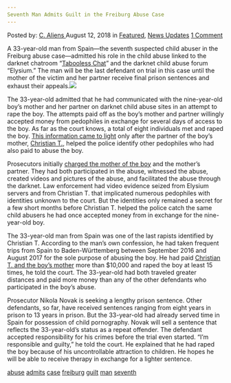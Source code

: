 ```yaml
---
Seventh Man Admits Guilt in the Freiburg Abuse Case
---
```

<article class="post-listing post-26552 post type-post status-publish format-standard has-post-thumbnail hentry 
 tag-abuse tag-admits tag-case tag-freiburg tag-guilt tag-man tag-seventh">
<div class="post-inner">
<span>Posted by: <a href="https://www.deepdotweb.com/author/caliens/" title="">C. Aliens </a></span>
<span>August 12, 2018</span>
<span>in <a href="https://www.deepdotweb.com/category/deepdot-news/" rel="category tag">Featured</a>, <a href="https://www.deepdotweb.com/category/news-updates/" rel="category tag">News Updates</a></span>
<span><a href="https://www.deepdotweb.com/2018/08/12/seventh-man-admits-guilt-in-the-freiburg-abuse-case/#comments">1 Comment</a></span>


<p>A 33-year-old man from Spain—the seventh suspected child abuser in the Freiburg abuse case—admitted his role in the child abuse linked to the darknet chatroom “<a href="https://www.deepdotweb.com/2018/05/14/tabooless-chat-admin-sentenced-to-prison-and-therapy/">Tabooless Chat</a>” and the darknet child abuse forum “Elysium.” The man will be the last defendant on trial in this case until the mother of the victim and her partner receive final prison sentences and exhaust their appeals.<img class="wp-image-26556 aligncenter" src="/imgs/2018/08/word-image-26.jpeg" srcset="/imgs/2018/08/word-image-26.jpeg 660w, /imgs/2018/08/word-image-26-300x150.jpeg 300w" sizes="(max-width: 660px) 100vw, 660px" /></p>
<p>The 33-year-old admitted that he had communicated with the nine-year-old boy&#8217;s mother and her partner on darknet child abuse sites in an attempt to rape the boy. The attempts paid off as the boy&#8217;s mother and partner willingly accepted money from pedophiles in exchange for several days of access to the boy. As far as the court knows, a total of eight individuals met and raped the boy. <a href="https://www.deepdotweb.com/2018/07/25/welfare-office-allegedly-ignored-all-warning-signs-in-freiburg-abuse-case/">This information came to light</a> only after the partner of the boy&#8217;s mother, <a href="https://www.deepdotweb.com/2018/02/06/child-abuse-arrest-unveiled-lost-playpen-member/">Christian T.</a>, helped the police identify other pedophiles who had also paid to abuse the boy.</p>
<p>Prosecutors initially <a href="https://www.deepdotweb.com/2018/06/24/two-on-trial-for-selling-son-to-pedophiles-on-the-darknet/">charged the mother of the boy</a> and the mother&#8217;s partner. They had both participated in the abuse, witnessed the abuse, created videos and pictures of the abuse, and facilitated the abuse through the darknet. Law enforcement had video evidence seized from Elysium servers and from Christian T. that implicated numerous pedophiles with identities unknown to the court. But the identities only remained a secret for a few short months before Christian T. helped the police catch the same child abusers he had once accepted money from in exchange for the nine-year-old boy.</p>
<p>The 33-year-old man from Spain was one of the last rapists identified by Christian T. According to the man&#8217;s own confession, he had taken frequent trips from Spain to Baden-Württemberg between September 2016 and August 2017 for the sole purpose of abusing the boy. He had paid <a href="https://www.deepdotweb.com/2018/06/24/two-on-trial-for-selling-son-to-pedophiles-on-the-darknet/">Christian T. and the boy&#8217;s mother</a> more than $10,000 and raped the boy at least 15 times, he told the court. The 33-year-old had both traveled greater distances and paid more money than any of the other defendants who participated in the boy&#8217;s abuse.</p>
<p>Prosecutor Nikola Novak is seeking a lengthy prison sentence. Other defendants, so far, have received sentences ranging from eight years in prison to 13 years in prison. But the 33-year-old had already served time in Spain for possession of child pornography. Novak will sell a sentence that reflects the 33-year-old’s status as a repeat offender. The defendant accepted responsibility for his crimes before the trial even started. “I&#8217;m responsible and guilty,” he told the court. He explained that he had raped the boy because of his uncontrollable attraction to children. He hopes he will be able to receive therapy in exchange for a lighter sentence.</p>
</div>
<a href="https://www.deepdotweb.com/tag/abuse/" rel="tag">abuse</a> <a href="https://www.deepdotweb.com/tag/admits/" rel="tag">admits</a> <a href="https://www.deepdotweb.com/tag/case/" rel="tag">case</a> <a href="https://www.deepdotweb.com/tag/freiburg/" rel="tag">freiburg</a> <a href="https://www.deepdotweb.com/tag/guilt/" rel="tag">guilt</a> <a href="https://www.deepdotweb.com/tag/man/" rel="tag">man</a> <a href="https://www.deepdotweb.com/tag/seventh/" rel="tag">seventh</a></span> <span style="display:none" class="updated">2018-08-12<a href="https://www.deepdotweb.com/author/caliens/" title="Posts by C. Aliens" rel="author">C. Aliens</a></strong></div>

